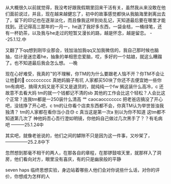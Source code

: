 从大概很久以前就觉得，我没考好跟我假期里回来干活有关，虽然我从来没敢在他们面前说过，并且，现在越来越健忘了，初中的故事感觉都快从我脑海里剥离出去了，留下的印记也在逐渐淡化，而且像我这样到处乱记，天知道最后要在哪里才能找到。还记得高三那年的一月一，he送了我好多东西，一袋金桔，一桶绿笔，还有一杯奶茶，以及我与he走过的短暂又漫长的路，越是怀念，越是留恋。  --25.1.12.中

又翻了下qq想到刚毕业那会，钱加油加我qq又加我微信的，我自己那时候也脑抽，估计是迷恋着he，抽象的单相思恋爱脑，哎，多好的一个姑娘，就这么糟蹋了。也不知道最后我会怎么想。     --晚

现在心好难受，我真的™的不理解，你TM的为什么要跟老人恼不开？你TM不会让让他🐴的🐴 cccccccccc 真她妈脑子有坑 人家都买50块了你还不去便宜她一些你tm有病吧，搞得大妈又是不买又是退货的，就纯纯一个fw 搁这装什么高冷，c 还故意不去看大妈 tm的就一个钱都记不清的sb 其他的工作会比这个轻松？人会比这个正常？连我tm都是一250装什么清高 艹 caocaoccccccc 把老爸店搞没了开心吧，没钱挣了开心吧，c tm的让你看个店卖东西都不会，你真TM认为举世皆浊我独清？ tm的人家都在看你当小丑😓  c 真当这是第一次a 别以为你不知道 这tm都不知道第几次了 神他妈吾心吾行澄如明镜，你他妈自己做过几次黑手了？？有毛病吧         ———25.1.24中

其实吧，就像老爸说的，他们之间的罅隙不只是因为这一件事，又吵架了，      —————25.2.8中下

忽然想到那毫不相干的两人，在那各自的章程，在那锣鼓喧天里，就那样入了洞房，他们看向对方，眼里没有喜庆，有的只是幽泉般的平静

seven haps 临终思想实验，身边站着哪些人他们会对你说些什么话，对你的评价，你想成为怎样的人
